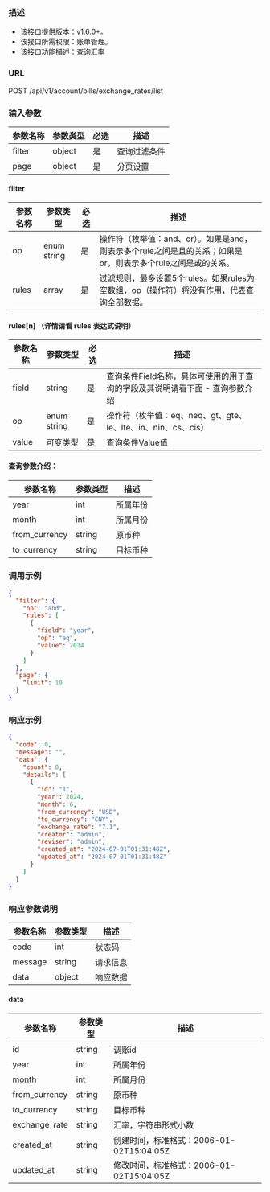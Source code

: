 ### 描述

- 该接口提供版本：v1.6.0+。
- 该接口所需权限：账单管理。
- 该接口功能描述：查询汇率

### URL

POST /api/v1/account/bills/exchange_rates/list

### 输入参数

| 参数名称   | 参数类型   | 必选 | 描述     |
|--------|--------|----|--------|
| filter | object | 是  | 查询过滤条件 |
| page   | object | 是  | 分页设置   |

#### filter

| 参数名称  | 参数类型        | 必选 | 描述                                                              |
|-------|-------------|----|-----------------------------------------------------------------|
| op    | enum string | 是  | 操作符（枚举值：and、or）。如果是and，则表示多个rule之间是且的关系；如果是or，则表示多个rule之间是或的关系。 |
| rules | array       | 是  | 过滤规则，最多设置5个rules。如果rules为空数组，op（操作符）将没有作用，代表查询全部数据。             |

#### rules[n] （详情请看 rules 表达式说明）

| 参数名称  | 参数类型        | 必选 | 描述                                          |
|-------|-------------|----|---------------------------------------------|
| field | string      | 是  | 查询条件Field名称，具体可使用的用于查询的字段及其说明请看下面 - 查询参数介绍  |
| op    | enum string | 是  | 操作符（枚举值：eq、neq、gt、gte、le、lte、in、nin、cs、cis） |
| value | 可变类型        | 是  | 查询条件Value值                                  |

#### 查询参数介绍：

| 参数名称          | 参数类型   | 描述   |
|---------------|--------|------|
| year          | int    | 所属年份 |
| month         | int    | 所属月份 |
| from_currency | string | 原币种  |
| to_currency   | string | 目标币种 |

### 调用示例

```json
{
  "filter": {
    "op": "and",
    "rules": [
      {
        "field": "year",
        "op": "eq",
        "value": 2024
      }
    ]
  },
  "page": {
    "limit": 10
  }
}
```

### 响应示例

```json
{
  "code": 0,
  "message": "",
  "data": {
    "count": 0,
    "details": [
      {
        "id": "1",
        "year": 2024,
        "month": 6,
        "from_currency": "USD",
        "to_currency": "CNY",
        "exchange_rate": "7.1",
        "creator": "admin",
        "reviser": "admin",
        "created_at": "2024-07-01T01:31:48Z",
        "updated_at": "2024-07-01T01:31:48Z"
      }
    ]
  }
}
```

### 响应参数说明

| 参数名称    | 参数类型   | 描述   |
|---------|--------|------|
| code    | int    | 状态码  |
| message | string | 请求信息 |
| data    | object | 响应数据 |

#### data

| 参数名称          | 参数类型   | 描述                             |
|---------------|--------|--------------------------------|
| id            | string | 调账id                           |
| year          | int    | 所属年份                           |
| month         | int    | 所属月份                           |
| from_currency | string | 原币种                            |
| to_currency   | string | 目标币种                           |
| exchange_rate | string | 汇率，字符串形式小数                     |
| created_at    | string | 创建时间，标准格式：2006-01-02T15:04:05Z |
| updated_at    | string | 修改时间，标准格式：2006-01-02T15:04:05Z |
